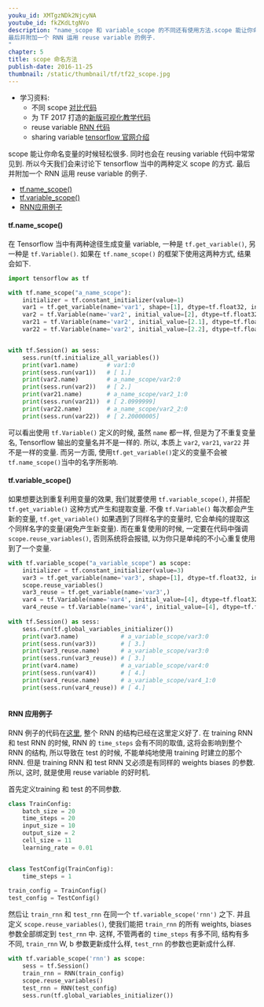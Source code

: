 ```yaml
---
youku_id: XMTgzNDk2NjcyNA
youtube_id: fkZKdLtgNVo
description: "name_scope 和 variable_scope 的不同还有使用方法.scope 能让你命名变量的时候轻松很多. 同时也会在 reusing variable 代码中常常见到. 所以今天我们会来讨论下 tensorflow 当中的两种定义 scope 的方式.
最后并附加一个 RNN 运用 reuse variable 的例子.
"
chapter: 5
title: scope 命名方法
publish-date: 2016-11-25
thumbnail: /static/thumbnail/tf/tf22_scope.jpg
---
```

* 学习资料:
  * 不同 scope [对比代码](https://github.com/MorvanZhou/tutorials/blob/master/tensorflowTUT/tf22_scope/tf22_scope.py)
  * 为 TF 2017 打造的[新版可视化教学代码](https://github.com/MorvanZhou/Tensorflow-Tutorial)
  * reuse variable [RNN 代码](https://github.com/MorvanZhou/tutorials/blob/master/tensorflowTUT/tf22_scope/tf22_RNN_scope.py)
  * sharing variable [tensorflow 官网介绍](https://www.tensorflow.org/versions/master/how_tos/variable_scope/index.html)

scope 能让你命名变量的时候轻松很多. 同时也会在 reusing variable 代码中常常见到. 所以今天我们会来讨论下 tensorflow 当中的两种定义 scope 的方式. 
最后并附加一个 RNN 运用 reuse variable 的例子.

* [tf.name_scope()](#name_scope)
* [tf.variable_scope()](#variable_scope)
* [RNN应用例子](#RNN_example)


<h4 class="tut-h4-pad" id="name_scope">tf.name_scope()</h4>

在 Tensorflow 当中有两种途径生成变量 variable, 一种是 `tf.get_variable()`, 另一种是 `tf.Variable()`. 
如果在 `tf.name_scope()` 的框架下使用这两种方式, 结果会如下. 

```python
import tensorflow as tf

with tf.name_scope("a_name_scope"):
    initializer = tf.constant_initializer(value=1)
    var1 = tf.get_variable(name='var1', shape=[1], dtype=tf.float32, initializer=initializer)
    var2 = tf.Variable(name='var2', initial_value=[2], dtype=tf.float32)
    var21 = tf.Variable(name='var2', initial_value=[2.1], dtype=tf.float32)
    var22 = tf.Variable(name='var2', initial_value=[2.2], dtype=tf.float32)


with tf.Session() as sess:
    sess.run(tf.initialize_all_variables())
    print(var1.name)        # var1:0
    print(sess.run(var1))   # [ 1.]
    print(var2.name)        # a_name_scope/var2:0
    print(sess.run(var2))   # [ 2.]
    print(var21.name)       # a_name_scope/var2_1:0
    print(sess.run(var21))  # [ 2.0999999]
    print(var22.name)       # a_name_scope/var2_2:0
    print(sess.run(var22))  # [ 2.20000005]
```

可以看出使用 `tf.Variable()` 定义的时候, 虽然 `name` 都一样, 但是为了不重复变量名, Tensorflow 输出的变量名并不是一样的. 
所以, 本质上 `var2`, `var21`, `var22` 并不是一样的变量. 而另一方面, 使用`tf.get_variable()`定义的变量不会被`tf.name_scope()`当中的名字所影响.

<h4 class="tut-h4-pad" id="variable_scope">tf.variable_scope()</h4>

如果想要达到重复利用变量的效果, 我们就要使用 `tf.variable_scope()`, 并搭配 `tf.get_variable()` 这种方式产生和提取变量.
不像 `tf.Variable()` 每次都会产生新的变量, `tf.get_variable()` 如果遇到了同样名字的变量时, 它会单纯的提取这个同样名字的变量(避免产生新变量).
而在重复使用的时候, 一定要在代码中强调 `scope.reuse_variables()`, 否则系统将会报错, 以为你只是单纯的不小心重复使用到了一个变量.

```python
with tf.variable_scope("a_variable_scope") as scope:
    initializer = tf.constant_initializer(value=3)
    var3 = tf.get_variable(name='var3', shape=[1], dtype=tf.float32, initializer=initializer)
    scope.reuse_variables()
    var3_reuse = tf.get_variable(name='var3',)
    var4 = tf.Variable(name='var4', initial_value=[4], dtype=tf.float32)
    var4_reuse = tf.Variable(name='var4', initial_value=[4], dtype=tf.float32)
    
with tf.Session() as sess:
    sess.run(tf.global_variables_initializer())
    print(var3.name)            # a_variable_scope/var3:0
    print(sess.run(var3))       # [ 3.]
    print(var3_reuse.name)      # a_variable_scope/var3:0
    print(sess.run(var3_reuse)) # [ 3.]
    print(var4.name)            # a_variable_scope/var4:0
    print(sess.run(var4))       # [ 4.]
    print(var4_reuse.name)      # a_variable_scope/var4_1:0
    print(sess.run(var4_reuse)) # [ 4.]
    
```

<h4 class="tut-h4-pad" id="RNN_example">RNN 应用例子</h4>

RNN 例子的代码在[这里](https://github.com/MorvanZhou/tutorials/blob/master/tensorflowTUT/tf22_scope/tf22_RNN_scope.py), 整个 RNN 的结构已经在这里定义好了.
在 training RNN 和 test RNN 的时候, RNN 的 `time_steps` 会有不同的取值, 这将会影响到整个 RNN 的结构, 所以导致在 test 的时候, 不能单纯地使用 training 时建立的那个 RNN. 
但是 training RNN 和 test RNN 又必须是有同样的 weights biases 的参数. 所以, 这时, 就是使用 reuse variable 的好时机.

首先定义training 和 test 的不同参数.

```python
class TrainConfig:
    batch_size = 20
    time_steps = 20
    input_size = 10
    output_size = 2
    cell_size = 11
    learning_rate = 0.01


class TestConfig(TrainConfig):
    time_steps = 1
    
train_config = TrainConfig()
test_config = TestConfig()
```

然后让 `train_rnn` 和 `test_rnn` 在同一个 `tf.variable_scope('rnn')` 之下.
并且定义 `scope.reuse_variables()`, 使我们能把 `train_rnn` 的所有 weights, biases 参数全部绑定到 `test_rnn` 中.
这样, 不管两者的 `time_steps` 有多不同, 结构有多不同, `train_rnn` W, b 参数更新成什么样, `test_rnn` 的参数也更新成什么样.

```python
with tf.variable_scope('rnn') as scope:
    sess = tf.Session()
    train_rnn = RNN(train_config)
    scope.reuse_variables()
    test_rnn = RNN(test_config)
    sess.run(tf.global_variables_initializer())
```

